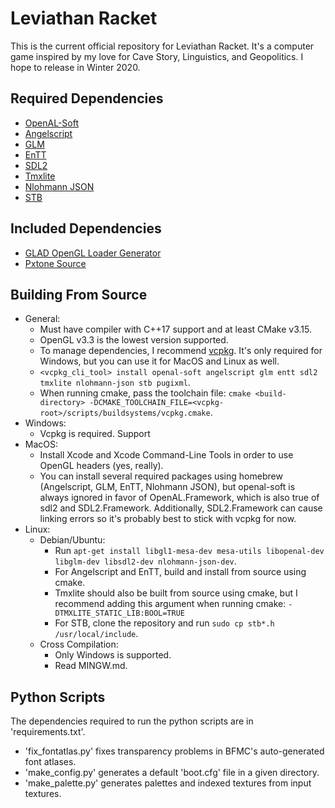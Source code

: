# Leviathan Racket
This is the current official repository for Leviathan Racket.
It's a computer game inspired by my love for Cave Story, Linguistics, and Geopolitics.
I hope to release in Winter 2020.
## Required Dependencies
- [OpenAL-Soft](https://github.com/kcat/openal-soft)
- [Angelscript](https://github.com/codecat/angelscript-mirror)
- [GLM](https://github.com/g-truc/glm)
- [EnTT](https://github.com/skypjack/entt)
- [SDL2](https://www.libsdl.org/download-2.0.php)
- [Tmxlite](https://github.com/fallahn/tmxlite)
- [Nlohmann JSON](https://github.com/nlohmann/json)
- [STB](https://github.com/nothings/stb)
## Included Dependencies
- [GLAD OpenGL Loader Generator](https://glad.dav1d.de)
- [Pxtone Source](https://pxtone.org/developer)
## Building From Source
- General:
  - Must have compiler with C++17 support and at least CMake v3.15.
  - OpenGL v3.3 is the lowest version supported.
  - To manage dependencies, I recommend [vcpkg](https://github.com/microsoft/vcpkg). It's only required for Windows, but you can use it for MacOS and Linux as well.
  - `<vcpkg_cli_tool> install openal-soft angelscript glm entt sdl2 tmxlite nlohmann-json stb pugixml`.
  - When running cmake, pass the toolchain file: `cmake <build-directory> -DCMAKE_TOOLCHAIN_FILE=<vcpkg-root>/scripts/buildsystems/vcpkg.cmake`.
- Windows:
  - Vcpkg is required. Support
- MacOS:
  - Install Xcode and Xcode Command-Line Tools in order to use OpenGL headers (yes, really).
  - You can install several required packages using homebrew (Angelscript, GLM, EnTT, Nlohmann JSON), but openal-soft is always ignored in favor of OpenAL.Framework, which is also true of sdl2 and SDL2.Framework. Additionally, SDL2.Framework can cause linking errors so it's probably best to stick with vcpkg for now.
- Linux:
  - Debian/Ubuntu:
    - Run `apt-get install libgl1-mesa-dev mesa-utils libopenal-dev libglm-dev libsdl2-dev nlohmann-json-dev`.
    - For Angelscript and EnTT, build and install from source using cmake.
	- Tmxlite should also be built from source using cmake, but I recommend adding this argument when running cmake: `-DTMXLITE_STATIC_LIB:BOOL=TRUE`
    - For STB, clone the repository and run `sudo cp stb*.h /usr/local/include`.
  - Cross Compilation:
    - Only Windows is supported.
	- Read MINGW.md.
## Python Scripts
The dependencies required to run the python scripts are in 'requirements.txt'.
- 'fix_fontatlas.py' fixes transparency problems in BFMC's auto-generated font atlases.
- 'make_config.py' generates a default 'boot.cfg' file in a given directory.
- 'make_palette.py' generates palettes and indexed textures from input textures.
